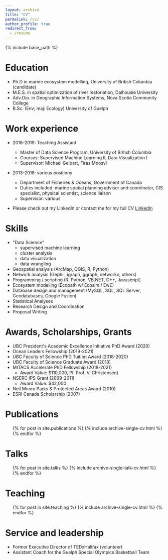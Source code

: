 ```yaml
---
layout: archive
title: "CV"
permalink: /cv/
author_profile: true
redirect_from:
  - /resume
---
```


{% include base_path %}

Education
======
* Ph.D in marine ecosystem modelling, University of British Columbia (candidate)
* M.E.S. in spatial optimization of river restoriation, Dalhousie University
* Adv.Dip. in Geographic Information Systems, Nova Scotia Community College
* B.Sc. (Env; maj: Ecology) University of Guelph


Work experience 
======
* 2018-2019: Teaching Assistant
  * Master of Data Science Program, University of British Columbia
  * Courses: Supervised Machine Learning II, Data Visualization I
  * Supervisor: Michael Gelbart, Firas Moosvi

* 2013-2018: various positions
  * Department of Fisheries & Oceans, Government of Canada
  * Duties included: marine spatial planning advisor and coordinator, GIS specialist, physical scientist, science liaison
  * Supervisor: various
  
* Please check out my LinkedIn or contact me for my full CV [LinkedIn](https://www.linkedin.com/in/greig-oldford-1616385/)
  
Skills
======
* "Data Science" 
	* supervised machine learning 
	* cluster analysis 
	* data visualization 
	* data wrangling
* Geospatial analysis (ArcMap, QGIS, R, Python)
* Network analysis (Gephii, igraph, ggraph, networkx, others)
* Programming / scripting (R, Python, VB.NET, C++, Javascript)
* Ecosystem modelling (Ecopath w/ Ecosim / EwE)
* Database design and management (MySQL, SQL, SQL Server, Geodatabases, Google Fusion)
* Statistical Analyses
* Research Design and Coordination 
* Proposal Writing

Awards, Scholarships, Grants
======
* UBC President's Academic Excellence Initiative PhD Award (2020)
* Ocean Leaders Fellowship (2019-2021)
* UBC Faculty of Science PhD Tuition Award (2018-2020)
* UBC Faculty of Science Graduate Award (2018)
* MITACS Accelerate PhD Fellowship (2018-2021)
	* Award Value: $110,000, PI: Prof. V. Christensen)
* NSERC IPS Grant (2009-2011)
	* Award Value: $42,000
* Neil Munro Parks & Protected Areas Award (2010)
* ESRI Canada Scholarship (2007) 


Publications
======
  <ul>{% for post in site.publications %}
    {% include archive-single-cv.html %}
  {% endfor %}</ul>
  
Talks
======
  <ul>{% for post in site.talks %}
    {% include archive-single-talk-cv.html %}
  {% endfor %}</ul>
  
Teaching
======
  <ul>{% for post in site.teaching %}
    {% include archive-single-cv.html %}
  {% endfor %}</ul>
  
Service and leadership
======
* Former Executive Director of TEDxHalifax (volunteer)
* Assistant Coach for the Guelph Special Olympics Basketball Team
